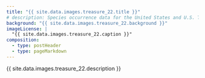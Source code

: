```yaml
---
title: "{{ site.data.images.treasure_22.title }}"
# description: Species occurrence data for the United States and U.S. Territories.
background: "{{ site.data.images.treasure_22.background }}"
imageLicense: |
  "{{ site.data.images.treasure_22.caption }}"
composition:
  - type: postHeader
  - type: pageMarkdown
---
```


{{ site.data.images.treasure_22.description }}